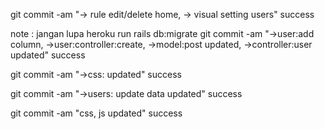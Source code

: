 git commit -am "-> rule edit/delete home, -> visual setting users"
success

note : jangan lupa heroku run rails db:migrate
git commit -am "->user:add column, ->user:controller:create, ->model:post updated, ->controller:user updated"
success

git commit -am "->css: updated"
success

git commit -am "->users: update data updated"
success

git commit -am "css, js updated"
success